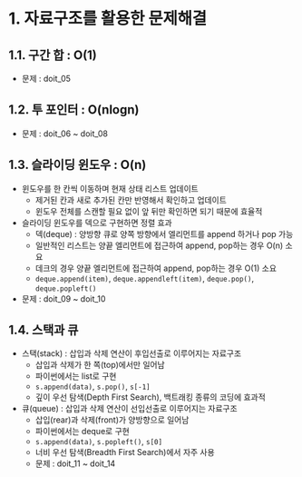 # 1. 자료구조를 활용한 문제해결
## 1.1. 구간 합 : O(1)
- 문제 : doit_05
## 1.2. 투 포인터 : O(nlogn)
- 문제 : doit_06 ~ doit_08
## 1.3. 슬라이딩 윈도우 : O(n)
- 윈도우를 한 칸씩 이동하며 현재 상태 리스트 업데이트
  - 제거된 칸과 새로 추가된 칸만 반영해서 확인하고 업데이트
  - 윈도우 전체를 스캔할 필요 없이 앞 뒤만 확인하면 되기 때문에 효율적
- 슬라이딩 윈도우를 덱으로 구현하면 정렬 효과
  - 덱(deque) : 양방향 큐로 양쪽 방향에서 엘리먼트를 append 하거나 pop 가능
  - 일반적인 리스트는 양끝 엘리먼트에 접근하여 append, pop하는 경우 O(n) 소요
  - 데크의 경우 양끝 엘리먼트에 접근하여 append, pop하는 경우 O(1) 소요
  - `deque.append(item)`, `deque.appendleft(item)`, `deque.pop()`, `deque.popleft()`
- 문제 : doit_09 ~ doit_10
## 1.4. 스택과 큐
- 스택(stack) : 삽입과 삭제 연산이 후입선출로 이루어지는 자료구조
  - 삽입과 삭제가 한 쪽(top)에서만 일어남
  - 파이썬에서는 list로 구현
  - `s.append(data)`, `s.pop()`, `s[-1]`
  - 깊이 우선 탐색(Depth First Search), 백트래킹 종류의 코딩에 효과적
- 큐(queue) : 삽입과 삭제 연산이 선입선출로 이루어지는 자료구조
  - 삽입(rear)과 삭제(front)가 양방향으로 일어남
  - 파이썬에서는 deque로 구현
  - `s.append(data)`, `s.popleft()`, `s[0]`
  - 너비 우선 탐색(Breadth First Search)에서 자주 사용
  - 문제 : doit_11 ~ doit_14
